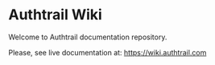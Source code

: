 # Authtrail Wiki

Welcome to Authtrail documentation repository.

Please, see live documentation at: https://wiki.authtrail.com
